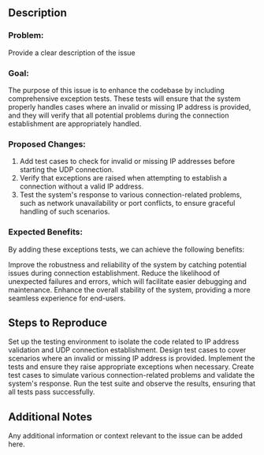 ## Description
### Problem:
Provide a clear description of the issue

### Goal:
The purpose of this issue is to enhance the codebase by including comprehensive exception tests. These tests will ensure that the system properly handles cases where an invalid or missing IP address is provided, and they will verify that all potential problems during the connection establishment are appropriately handled.

### Proposed Changes:

1. Add test cases to check for invalid or missing IP addresses before starting the UDP connection.
2. Verify that exceptions are raised when attempting to establish a connection without a valid IP address.
3. Test the system's response to various connection-related problems, such as network unavailability or port conflicts, to ensure graceful handling of such scenarios.

### Expected Benefits:
By adding these exceptions tests, we can achieve the following benefits:

Improve the robustness and reliability of the system by catching potential issues during connection establishment.
Reduce the likelihood of unexpected failures and errors, which will facilitate easier debugging and maintenance.
Enhance the overall stability of the system, providing a more seamless experience for end-users.


## Steps to Reproduce
Set up the testing environment to isolate the code related to IP address validation and UDP connection establishment.
Design test cases to cover scenarios where an invalid or missing IP address is provided.
Implement the tests and ensure they raise appropriate exceptions when necessary.
Create test cases to simulate various connection-related problems and validate the system's response.
Run the test suite and observe the results, ensuring that all tests pass successfully.

## Additional Notes
Any additional information or context relevant to the issue can be added here.


